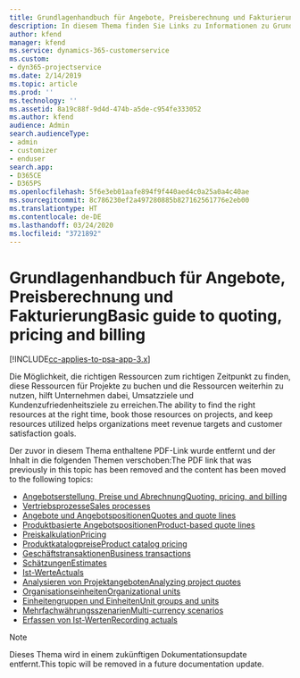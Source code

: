 ```yaml
---
title: Grundlagenhandbuch für Angebote, Preisberechnung und Fakturierung
description: In diesem Thema finden Sie Links zu Informationen zu Grundlagen von Angeboten, Preisen und Abrechnungen in Project Service Automation.
author: kfend
manager: kfend
ms.service: dynamics-365-customerservice
ms.custom:
- dyn365-projectservice
ms.date: 2/14/2019
ms.topic: article
ms.prod: ''
ms.technology: ''
ms.assetid: 8a19c88f-9d4d-474b-a5de-c954fe333052
ms.author: kfend
audience: Admin
search.audienceType:
- admin
- customizer
- enduser
search.app:
- D365CE
- D365PS
ms.openlocfilehash: 5f6e3eb01aafe894f9f440aed4c0a25a0a4c40ae
ms.sourcegitcommit: 8c786230ef2a497280885b827162561776e2eb00
ms.translationtype: HT
ms.contentlocale: de-DE
ms.lasthandoff: 03/24/2020
ms.locfileid: "3721892"
---
```

# <a name="basic-guide-to-quoting-pricing-and-billing"></a><span data-ttu-id="57288-103">Grundlagenhandbuch für Angebote, Preisberechnung und Fakturierung</span><span class="sxs-lookup"><span data-stu-id="57288-103">Basic guide to quoting, pricing and billing</span></span>

[!INCLUDE[cc-applies-to-psa-app-3.x](../../includes/cc-applies-to-psa-app-3x.md)]

<span data-ttu-id="57288-104">Die Möglichkeit, die richtigen Ressourcen zum richtigen Zeitpunkt zu finden, diese Ressourcen für Projekte zu buchen und die Ressourcen weiterhin zu nutzen, hilft Unternehmen dabei, Umsatzziele und Kundenzufriedenheitsziele zu erreichen.</span><span class="sxs-lookup"><span data-stu-id="57288-104">The ability to find the right resources at the right time, book those resources on projects, and keep resources utilized helps organizations meet revenue targets and customer satisfaction goals.</span></span> 

<span data-ttu-id="57288-105">Der zuvor in diesem Thema enthaltene PDF-Link wurde entfernt und der Inhalt in die folgenden Themen verschoben:</span><span class="sxs-lookup"><span data-stu-id="57288-105">The PDF link that was previously in this topic has been removed and the content has been moved to the following topics:</span></span>

- [<span data-ttu-id="57288-106">Angebotserstellung, Preise und Abrechnung</span><span class="sxs-lookup"><span data-stu-id="57288-106">Quoting, pricing, and billing</span></span>](../quote-bill-price.md)
- [<span data-ttu-id="57288-107">Vertriebsprozesse</span><span class="sxs-lookup"><span data-stu-id="57288-107">Sales processes</span></span>](../basic-sales-process.md)
- [<span data-ttu-id="57288-108">Angebote und Angebotspositionen</span><span class="sxs-lookup"><span data-stu-id="57288-108">Quotes and quote lines</span></span>](../basic-quote-lines.md)
- [<span data-ttu-id="57288-109">Produktbasierte Angebotspositionen</span><span class="sxs-lookup"><span data-stu-id="57288-109">Product-based quote lines</span></span>](../product-based-quote-lines.md)
- [<span data-ttu-id="57288-110">Preiskalkulation</span><span class="sxs-lookup"><span data-stu-id="57288-110">Pricing</span></span>](../basic-pricing.md)
- [<span data-ttu-id="57288-111">Produktkatalogpreise</span><span class="sxs-lookup"><span data-stu-id="57288-111">Product catalog pricing</span></span>](../product-catalog-pricing.md)
- [<span data-ttu-id="57288-112">Geschäftstransaktionen</span><span class="sxs-lookup"><span data-stu-id="57288-112">Business transactions</span></span>](../basic-business-transactions.md)
- [<span data-ttu-id="57288-113">Schätzungen</span><span class="sxs-lookup"><span data-stu-id="57288-113">Estimates</span></span>](../estimates.md)
- [<span data-ttu-id="57288-114">Ist-Werte</span><span class="sxs-lookup"><span data-stu-id="57288-114">Actuals</span></span>](../actuals.md)
- [<span data-ttu-id="57288-115">Analysieren von Projektangeboten</span><span class="sxs-lookup"><span data-stu-id="57288-115">Analyzing project quotes</span></span>](../basic-analyzing-quotes.md)
- [<span data-ttu-id="57288-116">Organisationseinheiten</span><span class="sxs-lookup"><span data-stu-id="57288-116">Organizational units</span></span>](../advanced-organizational.md)
- [<span data-ttu-id="57288-117">Einheitengruppen und Einheiten</span><span class="sxs-lookup"><span data-stu-id="57288-117">Unit groups and units</span></span>](../advanced-units.md)
- [<span data-ttu-id="57288-118">Mehrfachwährungsszenarien</span><span class="sxs-lookup"><span data-stu-id="57288-118">Multi-currency scenarios</span></span>](../advanced-currency.md)
- [<span data-ttu-id="57288-119">Erfassen von Ist-Werten</span><span class="sxs-lookup"><span data-stu-id="57288-119">Recording actuals</span></span>](../advanced-actuals.md)

> [!NOTE]
> <span data-ttu-id="57288-120">Dieses Thema wird in einem zukünftigen Dokumentationsupdate entfernt.</span><span class="sxs-lookup"><span data-stu-id="57288-120">This topic will be removed in a future documentation update.</span></span> 
